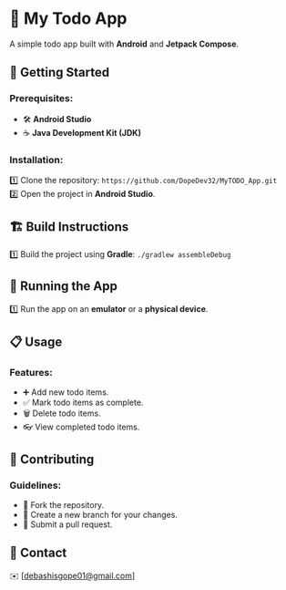 



# 📝 **My Todo App**  

A simple todo app built with **Android** and **Jetpack Compose**.  



## 🚀 **Getting Started**  

### **Prerequisites:**  
* 🛠️ **Android Studio**  
* ☕ **Java Development Kit (JDK)**  

### **Installation:**  
1️⃣ Clone the repository: `https://github.com/DopeDev32/MyTODO_App.git`  
2️⃣ Open the project in **Android Studio**.  



## 🏗️ **Build Instructions**  
1️⃣ Build the project using **Gradle**: `./gradlew assembleDebug`  



## 📱 **Running the App**  
1️⃣ Run the app on an **emulator** or a **physical device**.  



## 📋 **Usage**  

### **Features:**  
* ➕ Add new todo items.  
* ✅ Mark todo items as complete.  
* 🗑️ Delete todo items.  
* 👓 View completed todo items.  
<!--
### **Screenshots:**  
📸 [Include screenshots or GIFs here]  
-->

## 🤝 **Contributing**  

### **Guidelines:**  
* 🍴 Fork the repository.  
* 🌿 Create a new branch for your changes.  
* 🔄 Submit a pull request.  



## 📧 **Contact**  
✉️ [debashisgope01@gmail.com]  

